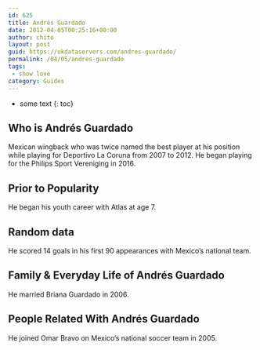 ```yaml
---
id: 625
title: Andrés Guardado
date: 2012-04-05T00:25:16+00:00
author: chito
layout: post
guid: https://ukdataservers.com/andres-guardado/
permalink: /04/05/andres-guardado
tags:
 - show love
category: Guides
---
```


* some text
{: toc}


## Who is  Andrés Guardado
                  
                  
                  
Mexican wingback who was twice named the best player at his position while playing for Deportivo La Coruna from 2007 to 2012. He began playing for the Philips Sport Vereniging in 2016. 
                  
                
                
                
## Prior to Popularity 
                  
                  
                  
He began his youth career with Atlas at age 7.
                  
                
                
                
## Random data 
                  
                  
                  
He scored 14 goals in his first 90 appearances with Mexico&#8217;s national team.
                  
                
                
                
## Family & Everyday Life of Andrés Guardado
                  
                  
                  
He married Briana Guardado in 2006.
                  
                
                
                
## People Related With  Andrés Guardado
                  
                  
                  
He joined Omar Bravo on Mexico&#8217;s national soccer team in 2005.
                  
                
              
            
          
          
          
    
    
  
